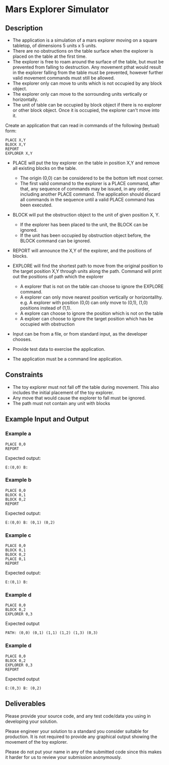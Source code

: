 Mars Explorer Simulator
===================

Description
-----------

- The application is a simulation of a mars explorer moving on a square tabletop,
  of dimensions 5 units x 5 units.
- There are no obstructions on the table surface when the explorer is placed on 
    the table at the first time.
- The explorer is free to roam around the surface of the table, but must be
  prevented from falling to destruction. Any movement pthat would result in the
  explorer falling from the table must be prevented, however further valid
  movement commands must still be allowed.
- The explorer only can move to units which is not occupied by any block object.
- The explorer only can move to the sorrounding units vertically or horizontally.
- The unit of table can be occupied by block object if there is no explorer or 
    other block object. Once it is occupied, the explorer can't move into it.

Create an application that can read in commands of the following (textual) form:

    PLACE X,Y
    BLOCK X,Y
    REPORT
    EXPLORER X,Y

- PLACE will put the toy explorer on the table in position X,Y and remove all 
    existing blocks on the table.
    - The origin (0,0) can be considered to be the bottom left most corner. 
    - The first valid command to the explorer is a PLACE command, after that, any
    sequence of commands may be issued, in any order, including another PLACE
    command. The application should discard all commands in the sequence until
    a valid PLACE command has been executed.

- BLOCK will put the obstruction object to the unit of given position X, Y. 
    - If the explorer has been placed to the unit, the BLOCK can be ignored. 
    - If the unit has been occupied by obstruction object before, the BLOCK 
        command can be ignored.

- REPORT will announce the X,Y of the explorer, and the positions of blocks.

- EXPLORE will find the shortest path to move from the original position 
    to the target position X,Y through units along the path. Command will 
    print out the positions of path which the explorer 
    - A explorer that is not on the table can choose to ignore the EXPLORE command.
    - A explorer can only move nearest position vertically or horizontallhy. e.g. 
        A explorer with position (0,0) can only move to (0,1), (1,0) positions instead of (1,1).
    - A explore can choose to ignore the position which is not on the table
    - A exploer can choose to ignore the target position which has be occupied 
        with obstruction

- Input can be from a file, or from standard input, as the developer chooses.
- Provide test data to exercise the application.
- The application must be a command line application.

Constraints
-----------

- The toy explorer must not fall off the table during movement. This also
  includes the initial placement of the toy explorer.
- Any move that would cause the explorer to fall must be ignored.
- The path must not contain any unit with blocks  

Example Input and Output
------------------------

### Example a

    PLACE 0,0
    REPORT

Expected output:

    E:(0,0) B: 

### Example b

    PLACE 0,0
    BLOCK 0,1
    BLOCK 0,2
    REPORT 

Expected output:

    E:(0,0) B: (0,1) (0,2)

### Example c

    PLACE 0,0
    BLOCK 0,1
    BLOCK 0,2
    PLACE 0,1
    REPORT

Expected output:

    E:(0,1) B: 

### Example d

    PLACE 0,0
    BLOCK 0,2
    EXPLORER 0,3

Expected output

    PATH: (0,0) (0,1) (1,1) (1,2) (1,3) (0,3)


### Example d

    PLACE 0,0
    BLOCK 0,2
    EXPLORER 0,3
    REPORT 

Expected output

    E:(0,3) B: (0,2)


Deliverables
------------

Please provide your source code, and any test code/data you using in
developing your solution.

Please engineer your solution to a standard you consider suitable for
production. It is not required to provide any graphical output showing the
movement of the toy explorer.

Please do not put your name in any of the submitted code since this makes 
it harder for us to review your submission anonymously.
